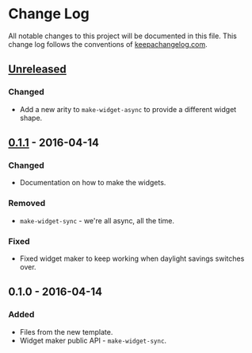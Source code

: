 # Change Log
All notable changes to this project will be documented in this file. This change log follows the conventions of [keepachangelog.com](http://keepachangelog.com/).

## [Unreleased]
### Changed
- Add a new arity to `make-widget-async` to provide a different widget shape.

## [0.1.1] - 2016-04-14
### Changed
- Documentation on how to make the widgets.

### Removed
- `make-widget-sync` - we're all async, all the time.

### Fixed
- Fixed widget maker to keep working when daylight savings switches over.

## 0.1.0 - 2016-04-14
### Added
- Files from the new template.
- Widget maker public API - `make-widget-sync`.

[Unreleased]: https://github.com/your-name/lein-starter/compare/0.1.1...HEAD
[0.1.1]: https://github.com/your-name/lein-starter/compare/0.1.0...0.1.1

